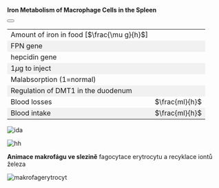 <style>
img[alt^="image"] {max-width:20px;}
img[alt^="bigimage"] {  max-height:60px}
tbody tr:nth-child(even){background-color:#f1f1f1}
</style><bdl-tabs idlist="sim,anim,diagramA,diagramB" titlelist="sim,macrophage,diagram A,diagram B"></bdl-tabs>
<div id="sim">
<div class="w3-row">
<div class="w3-twothird w3-center">

**Iron Metabolism of Macrophage Cells in the Spleen**
<bdl-animate-adobe src="BunkaSlezinaObrazovka1.js" width="800" height="600" name="BunkaSlezinaObrazovka1" fromid="idfmi" responsive="true"></bdl-animate-adobe>
<bdl-bind2a-text findex="11" aname="children.0.Hodnota7_text" convertor="1,0.665" precision="3"></bdl-bind2a-text>
<bdl-bind2a-text findex="12" aname="children.0.Hodnota3_text" fixed="1"></bdl-bind2a-text>
<bdl-bind2a-text findex="11" aname="children.0.Hodnota1_text" convertor="1,0.665" precision="3"></bdl-bind2a-text>
<bdl-bind2a-text findex="4" aname="children.0.Hodnota2_text" convertor="1,1.5"></bdl-bind2a-text>
<bdl-bind2a-text findex="7" aname="children.0.Hodnota6_text" convertor="1,0.9"></bdl-bind2a-text>
<bdl-bind2a-text findex="10" aname="children.0.Hodnota5_text" convertor="1,4.4"></bdl-bind2a-text>
<bdl-bind2a-text findex="9" aname="children.0.Hodnota4_text" convertor="1,13.3"></bdl-bind2a-text>
<bdl-bind2a findex="26" aname="children.0.children.355.MerakSemaforu5_anim" amin="0" amax="159"></bdl-bind2a>
<bdl-bind2a findex="3" aname="children.0.children.355.MerakSemaforu4_anim" amin="0" amax="159"></bdl-bind2a>
<bdl-bind2a findex="25" aname="children.0.children.355.MerakSemaforu3_anim" amin="0" amax="159"></bdl-bind2a>
<bdl-bind2a findex="24" aname="children.0.children.355.MerakSemaforu2_anim" amin="0" amax="159"></bdl-bind2a>
<bdl-bind2a findex="11" aname="children.0.children.355.MerakSemaforu1_anim" amin="0" amax="159"></bdl-bind2a>
<bdl-bind2a findex="23" aname="children.0.children.355.Semafor5_anim" amin="0" amax="10"></bdl-bind2a>
<bdl-bind2a findex="14" aname="children.0.children.355.Semafor4_anim" amin="0" amax="10"></bdl-bind2a>
<bdl-bind2a findex="22" aname="children.0.children.355.Semafor3_anim" amin="0" amax="10"></bdl-bind2a>
<bdl-bind2a findex="21" aname="children.0.children.355.Semafor2_anim" amin="0" amax="10"></bdl-bind2a>
<bdl-bind2a findex="20" aname="children.0.children.355.Semafor1_anim" amin="0" amax="10"></bdl-bind2a>
<bdl-bind2a-play findex="8" aname="children.0.StrikackaCervena_anim" amin="0" amax="29"></bdl-bind2a-play>
<bdl-bind2a findex="0" aname="children.0.KanalCerveny2_anim" amin="159" amax="0"></bdl-bind2a>
<bdl-bind2a findex="2" aname="children.0.SipkaCerven11_anim" amin="0" amax="159"></bdl-bind2a>
<bdl-bind2a findex="10" aname="children.0.SipkaCerven8_anim" amin="0" amax="159"></bdl-bind2a>
<bdl-bind2a findex="2" aname="children.0.SipkaCerven10_anim" amin="0" amax="159"></bdl-bind2a>
<bdl-bind2a findex="19" aname="children.0.SipkaModraRuzova_anim" amin="159" amax="0"></bdl-bind2a>
<bdl-bind2a findex="11" aname="children.0.SpodniZlutaPrerusovana_anim" amin="159" amax="0"></bdl-bind2a>
<bdl-bind2a findex="18" aname="children.0.RuzovaRNA1_anim" amin="0" amax="159"></bdl-bind2a>
<bdl-bind2a findex="17" aname="children.0.RuzovaRNA2_anim" amin="0" amax="159"></bdl-bind2a>
<bdl-bind2a findex="0" aname="children.0.SipkaCerven12_anim" amin="0" amax="99"></bdl-bind2a>
<bdl-bind2a findex="2" aname="children.0.SipkaCerven9_anim" amin="0" amax="159"></bdl-bind2a>
<bdl-bind2a findex="16" aname="children.0.SipkaCervenoFialova1_anim" amin="0" amax="159"></bdl-bind2a>
<bdl-bind2a findex="15" aname="children.0.SipkaCervenoFialova2_anim" amin="0" amax="159"></bdl-bind2a>
<bdl-bind2a findex="2" aname="children.0.FialovaSipkaTransferinIN_anim" amin="0" amax="159"></bdl-bind2a>
<bdl-bind2a findex="0" aname="children.0.SipkaZlutaTransferin1OUT_anim" amin="0" amax="159"></bdl-bind2a>
<bdl-bind2a findex="0" aname="children.0.SipkaZlutaTransferin2IN_anim" amin="0" amax="159"></bdl-bind2a>
<bdl-bind2a findex="14" aname="children.0.SemaforRuzovaRna_anim" amin="0" amax="10"></bdl-bind2a>
<bdl-bind2a findex="8" aname="children.0.StrikackaFeFialovaSipkaIn_anim" amin="0" amax="159"></bdl-bind2a>
<bdl-bind2a findex="6" aname="children.0.KapackaFeFialovaSipkaOut_anim" amin="0" amax="159"></bdl-bind2a>
<bdl-bind2a findex="13" aname="children.0.StrikackaModra_anim" amin="0" amax="29" fmin="0" fmax="1"></bdl-bind2a>
<bdl-bind2a findex="11" aname="children.0.merak7_anim" amin="0" amax="99"></bdl-bind2a>
<bdl-bind2a findex="12" aname="children.0.Merak3_anim" amin="0" amax="99" fmin="0" fmax="700"></bdl-bind2a>
<bdl-bind2a findex="11" aname="children.0.Merak1_anim" amin="0" amax="99"></bdl-bind2a>
<bdl-bind2a findex="10" aname="children.0.Merak5_anim" amin="0" amax="99"></bdl-bind2a>
<bdl-bind2a findex="9" aname="children.0.Fe3SkupinaMitochondrie_anim" amin="0" amax="159"></bdl-bind2a>
<bdl-bind2a findex="10" aname="children.0.KanalSedy2_anim" amin="159" amax="0"></bdl-bind2a>
<bdl-bind2a findex="9" aname="children.0.MitochondrieSipkaCervena3_anim" amin="0" amax="159"></bdl-bind2a>
<bdl-bind2a findex="10" aname="children.0.MitochondrieSipkaCervena4_anim" amin="0" amax="159"></bdl-bind2a>
<bdl-bind2a findex="10" aname="children.0.Fe2Skupina_anim" amin="159" amax="0"></bdl-bind2a>
<bdl-bind2a findex="9" aname="children.0.merak4_anim" amin="0" amax="159"></bdl-bind2a>
<bdl-bind2a findex="9" aname="children.0.Fe3Skupina_anim" amin="0" amax="159"></bdl-bind2a>
<bdl-bind2a-play findex="6" aname="children.0.KapackaJehlaFe_anim" amin="0" amax="9"></bdl-bind2a-play>
<bdl-bind2a findex="0" aname="children.0.SipkaModra3_anim" amin="0" amax="159"></bdl-bind2a>
<bdl-bind2a findex="0" aname="children.0.SipkaCerven13_anim" amin="0" amax="159"></bdl-bind2a>
<bdl-bind2a findex="4" aname="children.0.Merak2_anim" amin="0" amax="99"></bdl-bind2a>
<bdl-bind2a findex="7" aname="children.0.Merak6_anim" amin="0" amax="99"></bdl-bind2a>
<bdl-bind2a findex="8" aname="children.0.KapackaFeMale_anim" amin="0" amax="9"></bdl-bind2a>
<bdl-bind2a-play findex="6" aname="children.0.ZelezoVelkeKapacka_anim" amin="0" amax="159"></bdl-bind2a-play>
<bdl-bind2a-play findex="6" aname="children.0.children.90.children.59.Kapka1_anim" amin="0" amax="20"></bdl-bind2a-play>
<bdl-bind2a findex="5" aname="children.0.SipkaRuzovaZluta_anim" amin="0" amax="159"></bdl-bind2a>
<bdl-bind2a findex="4" aname="children.0.children.87.FeTransferin_anim" amin="0" amax="159"></bdl-bind2a>
<bdl-bind2a findex="3" aname="children.0.KanalFialovy_anim" amin="159" amax="0"></bdl-bind2a>
<bdl-bind2a findex="2" aname="children.0.SipkacervenaFialova2_anim" amin="0" amax="159"></bdl-bind2a>
<bdl-bind2a findex="0" aname="children.0.SipkaFialovaVehicle_anim" amin="0" amax="159"></bdl-bind2a>
<bdl-bind2a findex="0" aname="children.0.SipkaZluta3_anim" amin="0" amax="159"></bdl-bind2a>
<bdl-bind2a findex="0" aname="children.0.CervenaUvnitrVehiclu_anim" amin="0" amax="159"></bdl-bind2a>
<bdl-bind2a findex="0" aname="children.0.SipkaZluta4_anim" amin="0" amax="159"></bdl-bind2a>
<bdl-bind2a findex="0" aname="children.0.SipkaModra3_anim_1" amin="0" amax="159"></bdl-bind2a>
<bdl-bind2a findex="0" aname="children.0.PrechodUvnitr_anim" amin="0" amax="159"></bdl-bind2a>
<bdl-bind2a findex="0" aname="children.0.SipkaZluta2_anim" amin="0" amax="159"></bdl-bind2a>
<bdl-bind2a findex="0" aname="children.0.KanalZluty_anim" amin="159" amax="0"></bdl-bind2a>
<bdl-bind2a findex="0" aname="children.0.SipkaHneda2_anim" amin="0" amax="159"></bdl-bind2a>
<bdl-bind2a findex="0" aname="children.0.SipkaHneda1_anim" amin="0" amax="159"></bdl-bind2a>




</div>
<div class="w3-third w3-justify w3-padding w3-small" style='line-height:1.0'>

<button class="w3-right w3-button w3-theme-d4" onclick="document.getElementById('legenda').style.display='block'"><i class="fa fa-info-circle"> </i></button>
<!-- hidden input  - buttonparams sets this input value explicitly, then it is read by fmi component -->
<input id="idlps" value="" type="number" style="display:none"/>

<bdl-fmi id="idfmi" mode="" src="FeMetabolism_FeMetabolismModel.js" fminame="FeMetabolism_FeMetabolismModel" tolerance="0.000001" starttime="0" fstepsize="0.05" fpslimit="10" guid="{9aa10b27-427c-44c9-a381-5815d5706331}" valuereferences="637534275,637534274,637534276,33554442,33554447,637534264,16777264,33554438,16777261,33554453,33554452,33554432,33554436,33554434,16777269,637534273,637534272,637534281,637534283,637534268,16777266,16777267,16777268,16777270,33554443,33554441,33554444" valuelabels="Fe_spl_in_bm,Fe_spl_in_RBC,Fe_spl_out_ser,Fpn_spl,Fe_ser,hep_in,transfusion,Fpn_spl_mRNA,bleeding,Fe_spl_3,Fe_spl_2,hep,Il6,LPS,Fpn_spl_knockout,Fe_spl_from_ferritin,Fe_spl_to_ferritin,Fpn_spl_in,Fpn_spl_mRNA_in,Il6_in,hep_knockout,Fpn_duo_knockout,Fpn_liv_knockout,Fpn_res_knockout,Fpn_duo,Fpn_liv,Fpn_res" inputs="id1,16777260,1,1;idfpnliv,16777268,1,1,t;idhep,16777266,1,1,t;idlps,33554434,1,1,t;id11,16777262,1,1,t;id10,16777265,1,1,t;idspl,16777269,1,1,t;idres,16777270,1,1,t;id7,16777261,1,1,t;id8,16777264,1,1,t" inputlabels="Fe_food,Fpn_liv_knockout,hep_knockout,LPS,malabsorption,unregulated_absorption,Fpn_spl_knockout,Fpn_res_knockout,bleeding,transfusion" showtime="true" showtimemultiply="3600"></bdl-fmi>

||| 
|-------------|-------|
| Amount of iron in food [$\frac{\mu g}{h}$] | <bdl-range id="id1" title="" min="0" max="2000" default="219" step="1"></bdl-range> |
| FPN gene | <bdl-checkbox id="idfpnliv" titlemin="Fpn gene is knocked out (inactive)" titlemax="Fpn gene is active" default="true"></bdl-checkbox>  |
| hepcidin gene | <bdl-checkbox id="idhep" titlemin="gene for hepcidin is knocked out (inactive)" titlemax="gene for hepcidin expression is active" default="true"></bdl-checkbox>  |
| 1$\mu$g to inject | <bdl-buttonparams title="LPS injection" ids="idlps" values="1" fromid="idfmi"></bdl-buttonparams>  |
| Malabsorption (1=normal) | <bdl-range id="id11" title="" min="0" max="1" default="1" step="0.05"></bdl-range>  |
| Regulation of DMT1 in the duodenum | <bdl-checkbox id="id10" titlemin="absorption is physiologically regulated" titlemax="regulation of absorption is turned off" default="false"></bdl-checkbox>  |
| Blood losses | <bdl-range id="id7" title="" min="0" max="1" default="0" step="0.1"></bdl-range>  $\frac{ml}{h}$ |
| Blood intake | <bdl-range id="id8" title="" min="0" max="10" default="0" step="1"></bdl-range> $\frac{ml}{h}$ |

<bdl-quizx id="q3.1" type="choice2" question="3.1 Start the simulation and simulate hereditary hemochromatosis (lack of GIT intake regulation e.g., knockout of the hepcidin gene). What consequences do you see?" answers="A. gradual decrease in iron concentration in plasma and cells. Increased iron concentration in macrophage|B. gradual increase in iron concentration in plasma and decrease in concentration in macrophage." correctoptions="false|true" explanations="no|yes" buttontitle="check answer"></bdl-quizx>
<bdl-quizx id="q3.2" type="choice2" question="3.2 How does hemochromatosis manifest?" answers="A. caused by an excess of iron most often due to increased hemolysis. Tissue pigmentation but without signs of iron toxicity.|B. caused by a lack of iron. Lack of red blood cells due to a lack of hemoglobin.|C. caused by an excess of iron but a disorder in iron intake regulation. Tissue pigmentation with signs of toxicity and pathological changes in tissues." correctoptions="false|false|true" explanations="no|no|yes" buttontitle="check answer"></bdl-quizx>
<bdl-quizx id="q3.3" type="choice2" question="3.3 Select the diagram that corresponds to hereditary hemochromatosis." answers="A. diagram A |B. diagram B" correctoptions="false|true" explanations="no|yes" buttontitle="check answer"></bdl-quizx>
<bdl-quizx id="q3.4" type="choice2" question="3.4 Select the diagram that corresponds to sideropenic anemia." answers="A. diagram A |B. diagram B" correctoptions="true|false" explanations="yes|no" buttontitle="check answer"></bdl-quizx><bdl-quiz-summary id="qs">
</bdl-quiz-summary>
<bdl-quiz-control ids="q3.1,q3.2,q3.3,q3.4,qs"></bdl-quiz-control>

</div>
</div>
</div>
<div id="diagramA">

![ida](ida.png)

</div>
<div id="diagramB">

![hh](hh.png)

</div>
<div id="anim">

**Animace makrofágu ve slezině** fagocytace erytrocytu a recyklace iontů železa

![makrofagerytrocyt](makrofagerytrocyt2.gif)

<!--bdl-animate-adobe src="MacrofagHotovy.js" width="800" height="600" name="MacrofagHotovy" responsive="true" playafterstart="true"></bdl-animate-adobe-->


</div>